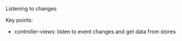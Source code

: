Listening to changes

Key points:

 - controller-views: listen to event changes and get data from stores
